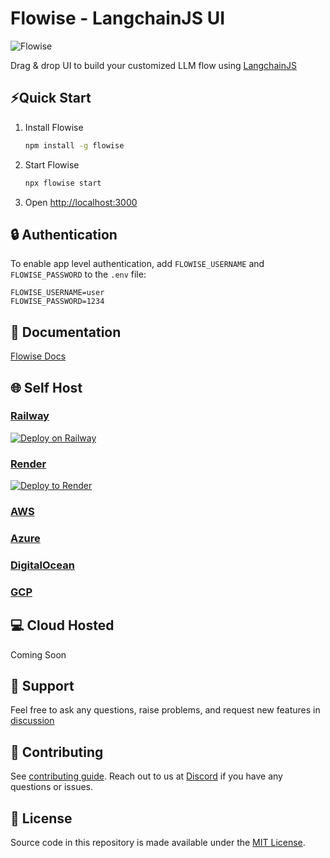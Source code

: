 <!-- markdownlint-disable MD030 -->

# Flowise - LangchainJS UI

![Flowise](https://github.com/FlowiseAI/Flowise/blob/main/images/flowise.gif?raw=true)

Drag & drop UI to build your customized LLM flow using [LangchainJS](https://github.com/hwchase17/langchainjs)

## ⚡Quick Start

1. Install Flowise
    ```bash
    npm install -g flowise
    ```
2. Start Flowise

    ```bash
    npx flowise start
    ```

3. Open [http://localhost:3000](http://localhost:3000)

## 🔒 Authentication

To enable app level authentication, add `FLOWISE_USERNAME` and `FLOWISE_PASSWORD` to the `.env` file:

```
FLOWISE_USERNAME=user
FLOWISE_PASSWORD=1234
```

## 📖 Documentation

[Flowise Docs](https://docs.flowiseai.com/)

## 🌐 Self Host

### [Railway](https://docs.flowiseai.com/deployment/railway)

[![Deploy on Railway](https://railway.app/button.svg)](https://railway.app/template/YK7J0v)

### [Render](https://docs.flowiseai.com/deployment/render)

[![Deploy to Render](https://render.com/images/deploy-to-render-button.svg)](https://docs.flowiseai.com/deployment/render)

### [AWS](https://docs.flowiseai.com/deployment/aws)

### [Azure](https://docs.flowiseai.com/deployment/azure)

### [DigitalOcean](https://docs.flowiseai.com/deployment/digital-ocean)

### [GCP](https://docs.flowiseai.com/deployment/gcp)

## 💻 Cloud Hosted

Coming Soon

## 🙋 Support

Feel free to ask any questions, raise problems, and request new features in [discussion](https://github.com/FlowiseAI/Flowise/discussions)

## 🙌 Contributing

See [contributing guide](https://github.com/FlowiseAI/Flowise/blob/master/CONTRIBUTING.md). Reach out to us at [Discord](https://discord.gg/jbaHfsRVBW) if you have any questions or issues.

## 📄 License

Source code in this repository is made available under the [MIT License](https://github.com/FlowiseAI/Flowise/blob/master/LICENSE.md).
